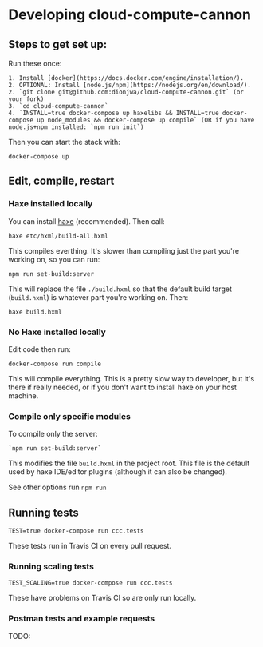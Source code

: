 # Developing cloud-compute-cannon


## Steps to get set up:

Run these once:

	1. Install [docker](https://docs.docker.com/engine/installation/).
	2. OPTIONAL: Install [node.js/npm](https://nodejs.org/en/download/).
	2. `git clone git@github.com:dionjwa/cloud-compute-cannon.git` (or your fork)
	3. `cd cloud-compute-cannon`
	4. `INSTALL=true docker-compose up haxelibs && INSTALL=true docker-compose up node_modules && docker-compose up compile` (OR if you have node.js+npm installed: `npm run init`)

Then you can start the stack with:

	docker-compose up

## Edit, compile, restart

### Haxe installed locally

You can install [haxe](https://haxe.org/download/) (recommended). Then call:

	haxe etc/hxml/build-all.hxml

This compiles everthing. It's slower than compiling just the part you're working on, so you can run:

	npm run set-build:server

This will replace the file `./build.hxml` so that the default build target (`build.hxml`) is whatever part you're working on. Then:

	haxe build.hxml


### No Haxe installed locally

Edit code then run:

	docker-compose run compile

This will compile everything. This is a pretty slow way to developer, but it's there if really needed, or if you don't want to install haxe on your host machine.

### Compile only specific modules

To compile only the server:

	`npm run set-build:server`

This modifies the file `build.hxml` in the project root. This file is the default used by haxe IDE/editor plugins (although it can also be changed).

See other options run `npm run`

## Running tests

	TEST=true docker-compose run ccc.tests

These tests run in Travis CI on every pull request.

### Running scaling tests

	TEST_SCALING=true docker-compose run ccc.tests

These have problems on Travis CI so are only run locally.

### Postman tests and example requests

TODO: